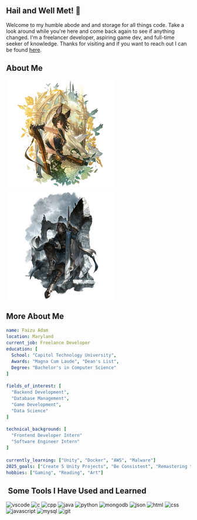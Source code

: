 ## Hail and Well Met! 👋

Welcome to my humble abode and and storage for all things code. Take a look around while you're here and come back again to see if anything changed. I'm a freelancer developer, aspiring game dev, and full-time seeker of knowledge. Thanks for visiting and if you want to reach out I can be found [here](https://www.linkedin.com/in/faizu-adam).

## About Me

<!--![alt text](ilsa_formal.png)-->

<img src="ilsa_formal.png" alt="Ilsa (Formal) from Granblue Fantasy" style="height: 300px; width:300px;"/> <img src="siegfried_light.png" alt="Siegfried (Light) from Granblue Fantasy" style="height: 300px; width:300px;"/>


<!--https://gbf.wiki/Ilsa_(Formal)#/media/File:Npc_zoom_3040599000_02.png
<img href="https://gbf.wiki/Ilsa_(Formal)#/media/File:Npc_zoom_3040599000_02.png" />
-->
## More About Me

```yaml
name: Faizu Adam
location: Maryland
current_job: Freelance Developer
education: [
  School: "Capitol Technology University",
  Awards: "Magna Cum Laude", "Dean's List",
  Degree: "Bachelor's in Computer Science"
]

fields_of_interest: [
  "Backend Development",
  "Database Management",
  "Game Development",
  "Data Science"
]

technical_background: [
  "Frontend Developer Intern"
  "Software Engineer Intern"
]

currently_learning: ["Unity", "Docker", "AWS", "Malware"]
2025_goals: ["Create 5 Unity Projects", "Be Consistent", "Remastering the Fundamentals"]
hobbies: ["Gaming", "Reading", "Art"]
```

<h2> &nbsp;Some Tools I Have Used and Learned</h2>
<p align="left">
<img src="https://cdn.jsdelivr.net/gh/devicons/devicon/icons/vscode/vscode-original.svg" alt="vscode" width="45" height="45"/>
<img src="https://cdn.jsdelivr.net/gh/devicons/devicon@latest/icons/c/c-original.svg" alt="c" width="45" height="45"/>
<img src="https://cdn.jsdelivr.net/gh/devicons/devicon@latest/icons/cplusplus/cplusplus-original.svg" alt="cpp" width="45" height="45"/>
<img src="https://cdn.jsdelivr.net/gh/devicons/devicon@latest/icons/java/java-original.svg" alt="java" width="45" height="45"/>
<img src="https://cdn.jsdelivr.net/gh/devicons/devicon@latest/icons/python/python-original.svg" alt="python" width="45" height="45"/>
<img src="https://cdn.jsdelivr.net/gh/devicons/devicon@latest/icons/mongodb/mongodb-original.svg" alt="mongodb" width="45" height="45"/>
<img src="https://cdn.jsdelivr.net/gh/devicons/devicon@latest/icons/json/json-original.svg" alt="json" width="45" height="45"/>
<img src="https://cdn.jsdelivr.net/gh/devicons/devicon@latest/icons/html5/html5-original.svg" alt="html" width="45" height="45"/>
<img src="https://cdn.jsdelivr.net/gh/devicons/devicon@latest/icons/css3/css3-original.svg" alt="css" width="45" height="45"/>
<img src="https://cdn.jsdelivr.net/gh/devicons/devicon@latest/icons/javascript/javascript-original.svg" alt="javascript" width="45" height="45"/>
<img src="https://cdn.jsdelivr.net/gh/devicons/devicon@latest/icons/mysql/mysql-original.svg" alt="mysql" width="45" height="45"/>
<img src="https://cdn.jsdelivr.net/gh/devicons/devicon@latest/icons/git/git-original.svg" alt="git" width="45" height="45"/>
</p>


            
          
          
